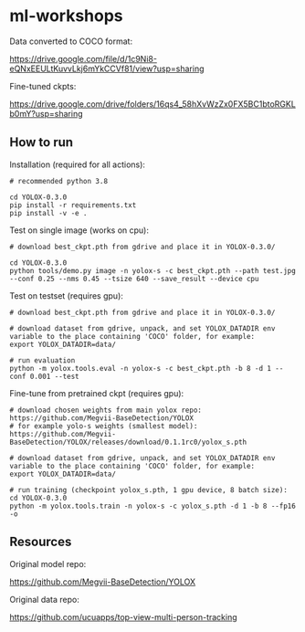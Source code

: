 # ml-workshops

Data converted to COCO format:

https://drive.google.com/file/d/1c9Ni8-eQNxEEULtKuvvLkj6mYkCCVf81/view?usp=sharing

Fine-tuned ckpts:

https://drive.google.com/drive/folders/16qs4_58hXvWzZx0FX5BC1btoRGKLb0mY?usp=sharing

## How to run

Installation (required for all actions):
```
# recommended python 3.8

cd YOLOX-0.3.0
pip install -r requirements.txt
pip install -v -e .
```

Test on single image (works on cpu):
```
# download best_ckpt.pth from gdrive and place it in YOLOX-0.3.0/

cd YOLOX-0.3.0
python tools/demo.py image -n yolox-s -c best_ckpt.pth --path test.jpg --conf 0.25 --nms 0.45 --tsize 640 --save_result --device cpu
```

Test on testset (requires gpu): <br>
```
# download best_ckpt.pth from gdrive and place it in YOLOX-0.3.0/

# download dataset from gdrive, unpack, and set YOLOX_DATADIR env variable to the place containing 'COCO' folder, for example: 
export YOLOX_DATADIR=data/

# run evaluation
python -m yolox.tools.eval -n yolox-s -c best_ckpt.pth -b 8 -d 1 --conf 0.001 --test
```

Fine-tune from pretrained ckpt (requires gpu):
```
# download chosen weights from main yolox repo: https://github.com/Megvii-BaseDetection/YOLOX
# for example yolo-s weights (smallest model): https://github.com/Megvii-BaseDetection/YOLOX/releases/download/0.1.1rc0/yolox_s.pth

# download dataset from gdrive, unpack, and set YOLOX_DATADIR env variable to the place containing 'COCO' folder, for example: 
export YOLOX_DATADIR=data/

# run training (checkpoint yolox_s.pth, 1 gpu device, 8 batch size):
cd YOLOX-0.3.0
python -m yolox.tools.train -n yolox-s -c yolox_s.pth -d 1 -b 8 --fp16 -o
```

## Resources

Original model repo:

https://github.com/Megvii-BaseDetection/YOLOX


Original data repo:

https://github.com/ucuapps/top-view-multi-person-tracking
